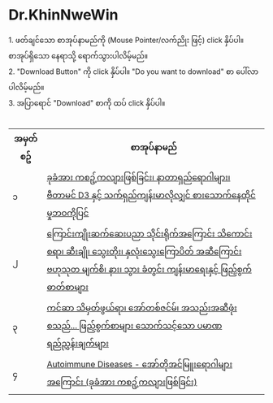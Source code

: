 # Dr.KhinNweWin
<!DOCTYPE html>
<html>
<head>
</head>
<body>
1. ဖတ်ချင်သော စာအုပ်နာမည်ကို (Mouse Pointer/လက်ညိုး ဖြင့်) click နှိပ်ပါ။ စာအုပ်ရှိသော နေရာသို့ ရောက်သွားပါလိမ့်မည်။
<br/>
2. "Download Button" ကို click နှိပ်ပါ။ "Do you want to download" စာ ပေါ်လာပါလိမ့်မည်။
<br/>
3. အပြာရောင် "Download" စာကို ထပ် click နှိပ်ပါ။
<br/>
<table>
<tr><th>အမှတ်စဥ်</th><th>စာအုပ်နာမည်</th></tr>
  
<tr><td>၁</td><td><a target="_blank" href="https://github.com/MayGroupMyanmar/Dr.KhinNweWin/blob/main/Book%201%20-%20Vitamin%20D3.pdf">ခုခံအား ကစဥ့်ကလျားဖြစ်ခြင်း၊ နာတာရှည်ရောဂါများ၊ ဗီတာမင် D3 နှင့် သက်ရှည်ကျန်းမာလိုလျှင် စားသောက်နေထိုင်မှုဘဝကိုပြင်</a></td></tr>
  
<tr><td>၂</td><td><a target="_blank" href="https://github.com/MayGroupMyanmar/Dr.KhinNweWin/blob/main/Book%202%20-%20Functional%20Medicine.pdf">ကြောင်းကျိုးဆက်ဆေးပညာ သိုင်းရိုက်အကြောင်း သိကောင်းစရာ၊ ဆီးချို၊ သွေးတိုး၊ နှလုံးသွေးကြောပိတ် အဆီကြောင်း ဗဟုသုတ မျက်စိ၊ နား၊ သွား ခံတွင်း ကျန်းမာရေးနှင့် ဖြည့်စွက်ဓာတ်စာများ</a></td></tr>
  
<tr><td>၃</td><td><a target="_blank" href="https://github.com/MayGroupMyanmar/Dr.KhinNweWin/blob/main/Book%203%20-%20Cancer.pdf">ကင်ဆာ သိမှတ်ဖွယ်ရာ၊ အော်တစ်ဇင်မ်၊ အသည်းအဆီဖုံး စသည်... ဖြည့်စွက်စာများ သောက်သင့်သော ပမာဏရည်ညွှန်းချက်များ</a></td></tr>

<tr><td>၄</td><td><a target="_blank" href="https://github.com/MayGroupMyanmar/Dr.KhinNweWin/blob/main/%E1%80%A1%E1%80%B1%E1%80%AC%E1%80%BA%E1%80%90%E1%80%AD%E1%80%AF%E1%80%A1%E1%80%84%E1%80%BA%E1%80%99%E1%80%BC%E1%80%B0%E1%80%B8%E1%80%9B%E1%80%B1%E1%80%AC%E1%80%82%E1%80%AB%E1%80%99%E1%80%BB%E1%80%AC%E1%80%B8%E1%80%A1%E1%80%80%E1%80%BC%E1%80%B1%E1%80%AC%E1%80%84%E1%80%BA%E1%80%B8%20(%E1%80%81%E1%80%AF%E1%80%81%E1%80%B6%E1%80%A1%E1%80%AC%E1%80%B8%20%E1%80%80%E1%80%85%E1%80%A5%E1%80%BA%E1%80%B7%E1%80%80%E1%80%9C%E1%80%BB%E1%80%AC%E1%80%B8%E1%80%96%E1%80%BC%E1%80%85%E1%80%BA%E1%80%81%E1%80%BC%E1%80%84%E1%80%BA%E1%80%B8).pdf">Autoimmune Diseases - အော်တိုအင်မြူးရောဂါများအကြောင်း (ခုခံအား ကစဥ့်ကလျားဖြစ်ခြင်း)</a></td></tr>
<br/>

</table>
</body>
</html>
